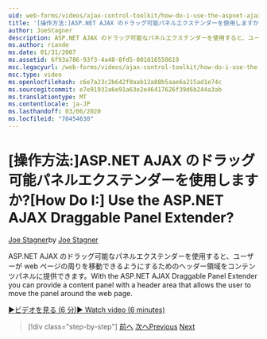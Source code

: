 ```yaml
---
uid: web-forms/videos/ajax-control-toolkit/how-do-i-use-the-aspnet-ajax-draggable-panel-extender
title: '[操作方法:]ASP.NET AJAX のドラッグ可能パネルエクステンダーを使用しますか? | Microsoft Docs'
author: JoeStagner
description: ASP.NET AJAX のドラッグ可能なパネルエクステンダーを使用すると、ユーザーが web ページの周りを移動できるようにするためのヘッダー領域をコンテンツパネルに提供できます。
ms.author: riande
ms.date: 01/31/2007
ms.assetid: 6f93a786-93f3-4a48-8fd5-001016550619
msc.legacyurl: /web-forms/videos/ajax-control-toolkit/how-do-i-use-the-aspnet-ajax-draggable-panel-extender
msc.type: video
ms.openlocfilehash: c6e7a23c2b642f0aab12a88b5aae6a215ad1e74c
ms.sourcegitcommit: e7e91932a6e91a63e2e46417626f39d6b244a3ab
ms.translationtype: MT
ms.contentlocale: ja-JP
ms.lasthandoff: 03/06/2020
ms.locfileid: "78454630"
---
```

# <a name="how-do-i-use-the-aspnet-ajax-draggable-panel-extender"></a><span data-ttu-id="bfac4-104">[操作方法:]ASP.NET AJAX のドラッグ可能パネルエクステンダーを使用しますか?</span><span class="sxs-lookup"><span data-stu-id="bfac4-104">[How Do I:] Use the ASP.NET AJAX Draggable Panel Extender?</span></span>

<span data-ttu-id="bfac4-105">[Joe Stagner](https://github.com/JoeStagner)</span><span class="sxs-lookup"><span data-stu-id="bfac4-105">by [Joe Stagner](https://github.com/JoeStagner)</span></span>

<span data-ttu-id="bfac4-106">ASP.NET AJAX のドラッグ可能なパネルエクステンダーを使用すると、ユーザーが web ページの周りを移動できるようにするためのヘッダー領域をコンテンツパネルに提供できます。</span><span class="sxs-lookup"><span data-stu-id="bfac4-106">With the ASP.NET AJAX Draggable Panel Extender you can provide a content panel with a header area that allows the user to move the panel around the web page.</span></span>

[<span data-ttu-id="bfac4-107">&#9654;ビデオを見る (6 分)</span><span class="sxs-lookup"><span data-stu-id="bfac4-107">&#9654; Watch video (6 minutes)</span></span>](https://channel9.msdn.com/Blogs/ASP-NET-Site-Videos/how-do-i-use-the-aspnet-ajax-draggable-panel-extender)

> [!div class="step-by-step"]
> <span data-ttu-id="bfac4-108">[前へ](how-do-i-use-the-aspnet-ajax-collapsable-panel-extender.md)
> [次へ](how-do-i-use-the-aspnet-ajax-dynamicpopulate-extender.md)</span><span class="sxs-lookup"><span data-stu-id="bfac4-108">[Previous](how-do-i-use-the-aspnet-ajax-collapsable-panel-extender.md)
[Next](how-do-i-use-the-aspnet-ajax-dynamicpopulate-extender.md)</span></span>
